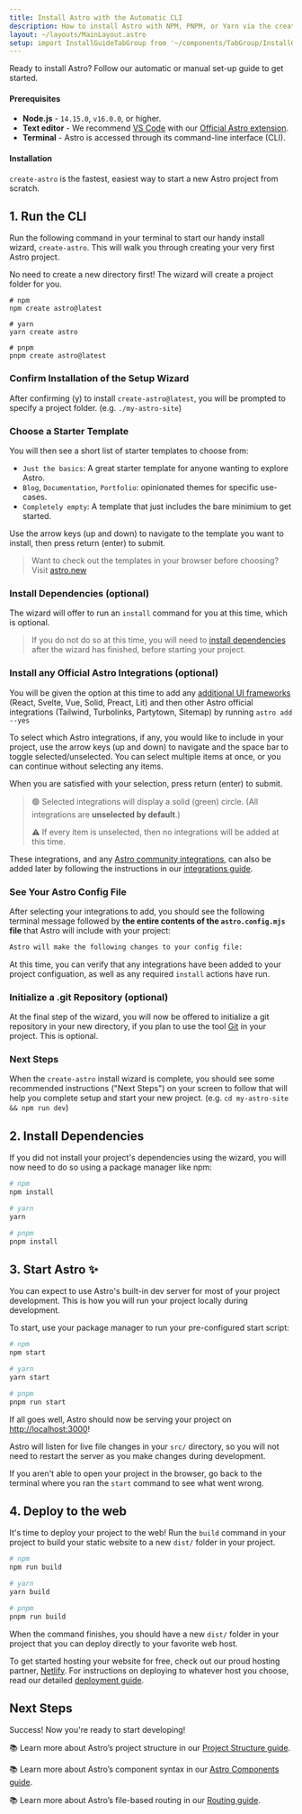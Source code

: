 ```yaml
---
title: Install Astro with the Automatic CLI
description: How to install Astro with NPM, PNPM, or Yarn via the create-astro CLI tool.
layout: ~/layouts/MainLayout.astro
setup: import InstallGuideTabGroup from '~/components/TabGroup/InstallGuideTabGroup.astro';
---
```

Ready to install Astro? Follow our automatic or manual set-up guide to get started.

#### Prerequisites

- **Node.js** - `14.15.0`, `v16.0.0`, or higher.
- **Text editor** - We recommend [VS Code](https://code.visualstudio.com/) with our [Official Astro extension](https://marketplace.visualstudio.com/items?itemName=astro-build.astro-vscode).
- **Terminal** - Astro is accessed through its command-line interface (CLI).

<InstallGuideTabGroup />

#### Installation

`create-astro` is the fastest, easiest way to start a new Astro project from scratch.

## 1. Run the CLI

Run the following command in your terminal to start our handy install wizard, `create-astro`. This will walk you through creating your very first Astro project.

No need to create a new directory first! The wizard will create a project folder for you.

```shell
# npm
npm create astro@latest

# yarn
yarn create astro

# pnpm
pnpm create astro@latest
```

### Confirm Installation of the Setup Wizard

After confirming (y) to install `create-astro@latest`, you will be prompted to specify a project folder. (e.g. `./my-astro-site`)

### Choose a Starter Template
You will then see a short list of starter templates to choose from: 
- `Just the basics`: A great starter template for anyone wanting to explore Astro.
- `Blog`, `Documentation`, `Portfolio`: opinionated themes for specific use-cases.
- `Completely empty`: A template that just includes the bare minimium to get started.

Use the arrow keys (up and down) to navigate to the template you want to install, then press return (enter) to submit.

> Want to check out the templates in your browser before choosing? Visit [astro.new](https://astro.new/)

### Install Dependencies (optional)
The wizard will offer to run an `install` command for you at this time, which is optional.

> If you do not do so at this time, you will need to [install dependencies](/en/install/auto#2-install-dependencies) after the wizard has finished, before starting your project.

### Install any Official Astro Integrations (optional)
You will be given the option at this time to add any [additional UI frameworks](/en/core-concepts/framework-components) (React, Svelte, Vue, Solid, Preact, Lit) and then other Astro official integrations (Tailwind, Turbolinks, Partytown, Sitemap) by running `astro add --yes`

To select which Astro integrations, if any, you would like to include in your project, use the arrow keys (up and down) to navigate and the space bar to toggle selected/unselected. You can select multiple items at once, or you can continue without selecting any items.


When you are satisfied with your selection, press return (enter) to submit. 

>🟢 Selected integrations will display a solid (green) circle. (All integrations are **unselected by default**.) 
>
>⚠️ If every item is unselected, then no integrations will be added at this time. 


These integrations, and any [Astro community integrations](https://astro.build/integrations), can also be added later by following the instructions in our [integrations guide](/en/guides/integrations-guide).

### See Your Astro Config File

After selecting your integrations to add, you should see the following terminal message followed by **the entire contents of the `astro.config.mjs` file** that Astro will include with your project:

```bash
Astro will make the following changes to your config file:
```

At this time, you can verify that any integrations have been added to your project configuation, as well as any required `install` actions have run.


### Initialize a .git Repository (optional)

At the final step of the wizard, you will now be offered to initialize a git repository in your new directory, if you plan to use the tool [Git](https://git-scm.com/) in your project. This is optional.

### Next Steps

When the `create-astro` install wizard is complete, you should see some recommended instructions ("Next Steps") on your screen to follow that will help you complete setup and start your new project. (e.g. `cd my-astro-site && npm run dev`)

## 2. Install Dependencies
 
If you did not install your project's dependencies using the wizard, you will now need to do so using a package manager like npm:

```bash
# npm
npm install

# yarn
yarn

# pnpm
pnpm install

```


## 3. Start Astro ✨

You can expect to use Astro's built-in dev server for most of your project development. This is how you will run your project locally during development. 

To start, use your package manager to run your pre-configured start script:

```bash
# npm
npm start

# yarn
yarn start

# pnpm
pnpm run start
```

If all goes well, Astro should now be serving your project on [http://localhost:3000](http://localhost:3000)! 

Astro will listen for live file changes in your `src/` directory, so you will not need to restart the server as you make changes during development.

If you aren't able to open your project in the browser, go back to the terminal where you ran the `start` command to see what went wrong.

## 4. Deploy to the web

It's time to deploy your project to the web! Run the `build` command in your project to build your static website to a new `dist/` folder in your project.

```bash
# npm
npm run build

# yarn
yarn build

# pnpm
pnpm run build
```

When the command finishes, you should have a new `dist/` folder in your project that you can deploy directly to your favorite web host. 

To get started hosting your website for free, check out our proud hosting partner, [Netlify](https://www.netlify.com/). For instructions on deploying to whatever host you choose, read our detailed [deployment guide](/en/guides/deploy).

## Next Steps

Success! Now you're ready to start developing!

📚 Learn more about Astro’s project structure in our [Project Structure guide](/en/core-concepts/project-structure).

📚 Learn more about Astro’s component syntax in our [Astro Components guide](/en/core-concepts/astro-components).

📚 Learn more about Astro’s file-based routing in our [Routing guide](/en/core-concepts/astro-pages).
